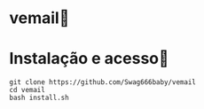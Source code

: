 # vemail📧

# Instalação e acesso🔌
```
git clone https://github.com/Swag666baby/vemail
cd vemail
bash install.sh
```
